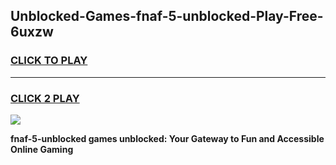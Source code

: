 
## Unblocked-Games-fnaf-5-unblocked-Play-Free-6uxzw
<h3>
<a href="https://premium76.site?title=fnaf-5-unblocked&ref=18A">CLICK TO PLAY</a></h3>
<hr>

<h3>
<a href="https://premium76.site?title=fnaf-5-unblocked&ref=18A">CLICK 2 PLAY</a>
  
</h3>

<a href="https://premium76.site?title=fnaf-5-unblocked&ref=18A"><img src="https://clearcache.store/games.png"></a>


**fnaf-5-unblocked games unblocked: Your Gateway to Fun and Accessible Online Gaming**
